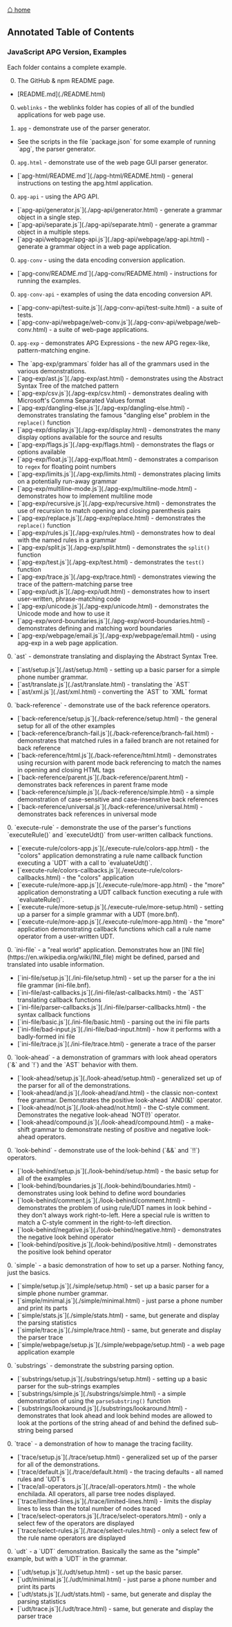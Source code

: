 [<span style="font-size: 150%;font-weight:bold;">&#8962;</span> home](http://coasttocoastresearch.com/)

## Annotated Table of Contents
### JavaScript APG Version, Examples

Each folder contains a complete example.

0. The GitHub & npm README page.
<ul>
<li>[README.md](./README.html)</li>
</ul>

0. `weblinks` - the weblinks folder has copies of all of the bundled applications for web page use.

0. `apg` - demonstrate use of the parser generator.
<ul>
<li>See the scripts in the file `package.json` for some example of running `apg`, the parser generator.</li>
</ul>

0. `apg.html` - demonstrate use of the web page GUI parser generator.
<ul>
<li>[`apg-html/README.md`](./apg-html/README.html) - general instructions on testing the apg.html application.</li>
</ul>

0. `apg-api` - using the APG API.
<ul>
<li>[`apg-api/generator.js`](./apg-api/generator.html) - generate a grammar object in a single step.</li>
<li>[`apg-api/separate.js`](./apg-api/separate.html) - generate a grammar object in a multiple steps.</li>
<li>[`apg-api/webpage/apg-api.js`](./apg-api/webpage/apg-api.html) - generate a grammar object in a web page application.</li>
</ul>

0. `apg-conv` - using the data encoding conversion application.
<ul>
<li>[`apg-conv/README.md`](./apg-conv/README.html) - instructions for running the examples.</li>
</ul>

0. `apg-conv-api` - examples of using the data encoding conversion API.
<ul>
<li>[`apg-conv-api/test-suite.js`](./apg-conv-api/test-suite.html) - a suite of tests.</li>
<li>[`apg-conv-api/webpage/web-conv.js`](./apg-conv-api/webpage/web-conv.html) - a suite of web-page applications.</li>
</ul>

0. `apg-exp` - demonstrates APG Expressions - the new APG regex-like, pattern-matching engine.
<ul>
<li>The `apg-exp/grammars` folder has all of the grammars used in the various demonstrations.</li>
<li>[`apg-exp/ast.js`](./apg-exp/ast.html) - demonstrates using the Abstract Syntax Tree of the matched pattern</li>
<li>[`apg-exp/csv.js`](./apg-exp/csv.html) - demonstrates dealing with Microsoft's Comma Separated Values format</li>
<li>[`apg-exp/dangling-else.js`](./apg-exp/dangling-else.html) - demonstrates translating the famous "dangling else" problem in the <code>replace()</code> function</li>
<li>[`apg-exp/display.js`](./apg-exp/display.html) - demonstrates the many display options available for the source and results</li>
<li>[`apg-exp/flags.js`](./apg-exp/flags.html) - demonstrates the flags or options available</li>
<li>[`apg-exp/float.js`](./apg-exp/float.html) - demonstrates a comparison to <code>regex</code> for floating point numbers</li>
<li>[`apg-exp/limits.js`](./apg-exp/limits.html) - demonstrates placing limits on a potentially run-away grammar</li>
<li>[`apg-exp/multiline-mode.js`](./apg-exp/multiline-mode.html) - demonstrates how to implement multiline mode</li>
<li>[`apg-exp/recursive.js`](./apg-exp/recursive.html) - demonstrates the use of recursion to match opening and closing parenthesis pairs</li>
<li>[`apg-exp/replace.js`](./apg-exp/replace.html) - demonstrates the <code>replace()</code> function</li>
<li>[`apg-exp/rules.js`](./apg-exp/rules.html) - demonstrates how to deal with the named rules in a grammar</li>
<li>[`apg-exp/split.js`](./apg-exp/split.html) - demonstrates the <code>split()</code> function</li>
<li>[`apg-exp/test.js`](./apg-exp/test.html) - demonstrates the <code>test()</code> function</li>
<li>[`apg-exp/trace.js`](./apg-exp/trace.html) - demonstrates viewing the trace of the pattern-matching parse tree</li>
<li>[`apg-exp/udt.js`](./apg-exp/udt.html) - demonstrates how to insert user-written, phrase-matching code</li>
<li>[`apg-exp/unicode.js`](./apg-exp/unicode.html) - demonstrates the Unicode mode and how to use it</li>
<li>[`apg-exp/word-boundaries.js`](./apg-exp/word-boundaries.html) - demonstrates defining and matching word boundaries</li>
<li>[`apg-exp/webpage/email.js`](./apg-exp/webpage/email.html) - using apg-exp in a web page application.</li>
</ul>
0. `ast` - demonstrate translating and displaying the Abstract Syntax Tree.
<ul>
<li>[`ast/setup.js`](./ast/setup.html) - setting up a basic parser for a simple phone number grammar.</li>
<li>[`ast/translate.js`](./ast/translate.html) - translating the `AST`</li>
<li>[`ast/xml.js`](./ast/xml.html) - converting the `AST` to `XML` format</li>
</ul>
0. `back-reference` - demonstrate use of the back reference operators.
<ul>
<li>[`back-reference/setup.js`](./back-reference/setup.html) - the general setup for all of the other examples</li>
<li>[`back-reference/branch-fail.js`](./back-reference/branch-fail.html) - demonstrates that matched rules in a failed branch are not retained for back reference</li>
<li>[`back-reference/html.js`](./back-reference/html.html) - demonstrates using recursion with parent mode back referencing to match the names in opening and closing HTML tags</li>
<li>[`back-reference/parent.js`](./back-reference/parent.html) - demonstrates back references in parent frame mode</li>
<li>[`back-reference/simple.js`](./back-reference/simple.html) - a simple demonstration of case-sensitive and case-insensitive back references</li>
<li>[`back-reference/universal.js`](./back-reference/universal.html) - demonstrates back references in universal mode</li>
</ul>
0. `execute-rule` - demonstrate the use of the parser's functions `executeRule()` and `executeUdt()`
from user-written callback functions.
<ul>
<li>[`execute-rule/colors-app.js`](./execute-rule/colors-app.html) - the "colors" application 
demonstrating a rule name callback function executing a `UDT` with a call to `evaluateUdt()`.</li>
<li>[`execute-rule/colors-callbacks.js`](./execute-rule/colors-callbacks.html) - the "colors" application
<li>[`execute-rule/more-app.js`](./execute-rule/more-app.html) - the "more" application  demonstrating a UDT callback function executing a rule with `evaluateRule()`.</li>
<li>[`execute-rule/more-setup.js`](./execute-rule/more-setup.html) - setting up a parser for a
 simple grammar with a UDT (more.bnf).</li>
<li>[`execute-rule/more-app.js`](./execute-rule/more-app.html) - the "more" application demonstrating callback functions
which call a rule name operator from a user-written UDT.</li>
</ul>
0. `ini-file` - a "real world" application. Demonstrates how an [INI file](https://en.wikipedia.org/wiki/INI_file)
might be defined, parsed and translated into usable information.<ul>
<li>[`ini-file/setup.js`](./ini-file/setup.html) - set up the parser for a the ini file grammar (ini-file.bnf).</li>
<li>[`ini-file/ast-callbacks.js`](./ini-file/ast-callbacks.html) - the `AST` translating callback functions</li>
<li>[`ini-file/parser-callbacks.js`](./ini-file/parser-callbacks.html) - the syntax callback functions</li>
<li>[`ini-file/basic.js`](./ini-file/basic.html) - parsing out the ini file parts</li>
<li>[`ini-file/bad-input.js`](./ini-file/bad-input.html) - how it performs with a badly-formed ini file</li>
<li>[`ini-file/trace.js`](./ini-file/trace.html) - generate a trace of the parser</li>
</ul>
0. `look-ahead` - a demonstration of grammars with look ahead operators (`&` and `!`) and the `AST`
behavior with them.<ul>
<li>[`look-ahead/setup.js`](./look-ahead/setup.html) - generalized set up of the parser
 for all of the demonstrations.</li>
<li>[`look-ahead/and.js`](./look-ahead/and.html) - the classic non-context free grammar.
Demonstrates the positive look-ahead `AND(&)` operator.</li>
<li>[`look-ahead/not.js`](./look-ahead/not.html) - the C-style comment. Demonstrates the negative look-ahead `NOT(!)` operator.</li>
<li>[`look-ahead/compound.js`](./look-ahead/compound.html) - 
a make-shift grammar to demonstrate nesting of positive and negative look-ahead operators.</li>
</ul>
0. `look-behind` - demonstrate use of the look-behind (`&&` and `!!`) operators.
<ul>
<li>[`look-behind/setup.js`](./look-behind/setup.html) - the basic setup for all of the examples</li>
<li>[`look-behind/boundaries.js`](./look-behind/boundaries.html) - demonstrates using look behind to define word boundaries</li>
<li>[`look-behind/comment.js`](./look-behind/comment.html) - demonstrates the problem of using rule/UDT names in look behind - they don't always work right-to-left. Here a special rule is written to match a C-style comment in the right-to-left direction.</li>
<li>[`look-behind/negative.js`](./look-behind/negative.html) - demonstrates the negative look behind operator</li>
<li>[`look-behind/positive.js`](./look-behind/positive.html) - demonstrates the positive look behind operator</li>
</ul>
0. `simple` - a basic demonstration of how to set up a parser. Nothing fancy, just the basics.<ul>
<li>[`simple/setup.js`](./simple/setup.html) - set up a basic parser for a simple phone number grammar.</li>
<li>[`simple/minimal.js`](./simple/minimal.html) - just parse a phone number and print its parts</li>
<li>[`simple/stats.js`](./simple/stats.html) - same, but generate and display the parsing statistics</li>
<li>[`simple/trace.js`](./simple/trace.html) - same, but generate and display the parser trace</li>
<li>[`simple/webpage/setup.js`](./simple/webpage/setup.html) - a web page application example</li>
</ul>
0. `substrings` - demonstrate the substring parsing option.
<ul>
<li>[`substrings/setup.js`](./substrings/setup.html) - setting up a basic parser for the sub-strings examples</li>
<li>[`substrings/simple.js`](./substrings/simple.html) - a simple demonstration of using the <code>parseSubstring()</code> function</li>
<li>[`substrings/lookaround.js`](./substrings/lookaround.html) - demonstrates that look ahead and look behind modes are allowed to look at the portions of the string ahead of and behind the defined sub-string being parsed</li>
</ul>
0. `trace` - a demonstration of how to manage the tracing facility.<ul>
<li>[`trace/setup.js`](./trace/setup.html) - generalized set up of the parser
 for all of the demonstrations.</li>
<li>[`trace/default.js`](./trace/default.html) - the tracing defaults - all named rules and `UDT`s</li>
<li>[`trace/all-operators.js`](./trace/all-operators.html) - the whole enchilada.
 All operators, all parse tree nodes displayed.</li>
<li>[`trace/limited-lines.js`](./trace/limited-lines.html) - limits the display lines to less
 than the total number of nodes traced</li>
<li>[`trace/select-operators.js`](./trace/select-operators.html) - only a select few of the operators are displayed</li>
<li>[`trace/select-rules.js`](./trace/select-rules.html) - only a select few of the rule name operators are displayed</li>
</ul>
0. `udt` - a `UDT` demonstration. Basically the same as the "simple" example, but with a `UDT` in the grammar.<ul>
<li>[`udt/setup.js`](./udt/setup.html) - set up the basic parser.</li>
<li>[`udt/minimal.js`](./udt/minimal.html) - just parse a phone number and print its parts</li>
<li>[`udt/stats.js`](./udt/stats.html) - same, but generate and display the parsing statistics</li>
<li>[`udt/trace.js`](./udt/trace.html) - same, but generate and display the parser trace</li>
</ul>
